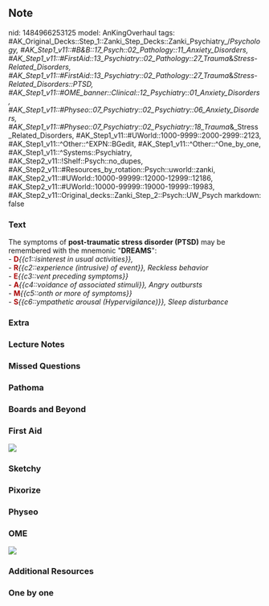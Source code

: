 ## Note
nid: 1484966253125
model: AnKingOverhaul
tags: #AK_Original_Decks::Step_1::Zanki_Step_Decks::Zanki_Psychiatry_/_Psychology, #AK_Step1_v11::#B&B::17_Psych::02_Pathology::11_Anxiety_Disorders, #AK_Step1_v11::#FirstAid::13_Psychiatry::02_Pathology::27_Trauma_&_Stress-Related_Disorders, #AK_Step1_v11::#FirstAid::13_Psychiatry::02_Pathology::27_Trauma_&_Stress-Related_Disorders::PTSD, #AK_Step1_v11::#OME_banner::Clinical::12_Psychiatry::01_Anxiety_Disorders, #AK_Step1_v11::#Physeo::07_Psychiatry::02_Psychiatry::06_Anxiety_Disorders, #AK_Step1_v11::#Physeo::07_Psychiatry::02_Psychiatry::18_Trauma_&_Stress_Related_Disorders, #AK_Step1_v11::#UWorld::1000-9999::2000-2999::2123, #AK_Step1_v11::^Other::^EXPN::BGedit, #AK_Step1_v11::^Other::^One_by_one, #AK_Step1_v11::^Systems::Psychiatry, #AK_Step2_v11::!Shelf::Psych::no_dupes, #AK_Step2_v11::#Resources_by_rotation::Psych::uworld::zanki, #AK_Step2_v11::#UWorld::10000-99999::12000-12999::12186, #AK_Step2_v11::#UWorld::10000-99999::19000-19999::19983, #AK_Step2_v11::Original_decks::Zanki_Step_2::Psych::UW_Psych
markdown: false

### Text
<div>
  The symptoms of <b>post-traumatic stress disorder (PTSD)</b> may
  be remembered with the mnemonic "<b>DREAMS</b>":
</div>
<div style="centerbox">
  <div class="mnemonics">
    <div>
      <div>
        - <b><font color="#AA0000">D</font></b><i>{{c1::isinterest
        in usual activities}},</i>
      </div>
      <div>
        - <b><font color="#AA0000">R</font></b><i>{{c2::experience
        (intrusive) of event}}, Reckless behavior</i>
      </div>
      <div>
        - <b><font color="#AA0000">E</font></b><i>{{c3::vent
        preceding symptoms}}</i>
      </div>
      <div>
        - <b><font color="#AA0000">A</font></b><i>{{c4::voidance of
        associated stimuli}}, Angry outbursts</i>
      </div>
      <div>
        - <b><font color="#AA0000">M</font></b><i>{{c5::onth or
        more of symptoms}}</i>
      </div>
      <div>
        - <b><font color="#AA0000">S</font></b><i>{{c6::ympathetic
        arousal (Hypervigilance)}}, Sleep disturbance</i>
      </div>
    </div>
  </div>
</div>

### Extra


### Lecture Notes


### Missed Questions


### Pathoma


### Boards and Beyond


### First Aid
<img src="tmpohzUUu.png">

### Sketchy


### Pixorize


### Physeo


### OME
<div class="ome-widget">
  <a href=
  "https://onlinemeded.org/spa/psychiatry/anxiety-disorders/acquire?ref=anki">
  <img src="_OME_AnkiFlashcards_Lesson_2.png"></a>
</div>

### Additional Resources


### One by one

